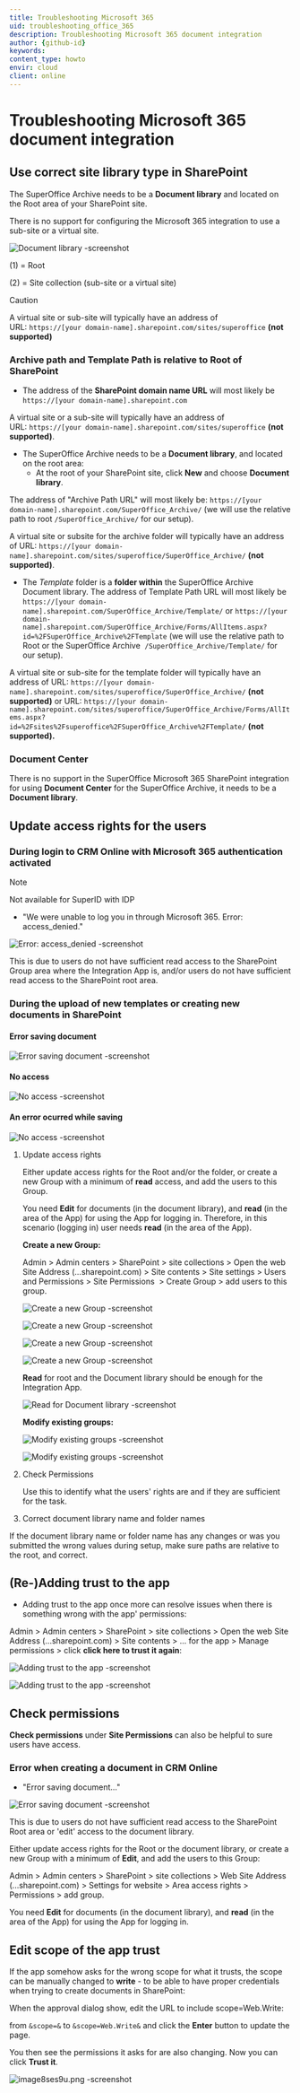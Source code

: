 ```yaml
---
title: Troubleshooting Microsoft 365
uid: troubleshooting_office_365
description: Troubleshooting Microsoft 365 document integration
author: {github-id}
keywords:
content_type: howto
envir: cloud
client: online
---
```


# Troubleshooting Microsoft 365 document integration

## Use correct site library type in SharePoint

The SuperOffice Archive needs to be a **Document library** and located on the Root area of your SharePoint site.

There is no support for configuring the Microsoft 365 integration to use a sub-site or a virtual site.

![Document library -screenshot][img1]

(1) = Root

(2) = Site collection (sub-site or a virtual site)

> [!CAUTION]
> A virtual site or sub-site will typically have an address of URL: `https://[your domain-name].sharepoint.com/sites/superoffice` **(not supported)**

### Archive path and Template Path is relative to Root of SharePoint

* The address of the **SharePoint domain name URL** will most likely be `https://[your domain-name].sharepoint.com`

A virtual site or a sub-site will typically have an address of URL: `https://[your domain-name].sharepoint.com/sites/superoffice` **(not supported)**.

* The SuperOffice Archive needs to be a **Document library**, and located on the root area:
  * At the root of your SharePoint site, click **New** and choose **Document library**.

The address of "Archive Path URL" will most likely be: `https://[your domain-name].sharepoint.com/SuperOffice_Archive/` (we will use the relative path to root `/SuperOffice_Archive/` for our setup).

A virtual site or subsite for the archive folder will typically have an address of URL: `https://[your domain-name].sharepoint.com/sites/superoffice/SuperOffice_Archive/` **(not supported)**.

* The *Template* folder is a **folder within** the SuperOffice Archive Document library. The address of Template Path URL will most likely be `https://[your domain-name].sharepoint.com/SuperOffice_Archive/Template/`
or
`https://[your domain-name].sharepoint.com/SuperOffice_Archive/Forms/AllItems.aspx?id=%2FSuperOffice_Archive%2FTemplate`
(we will use the relative path to Root or the SuperOffice Archive  `/SuperOffice_Archive/Template/` for our setup).

A virtual site or sub-site for the template folder will typically have an address of URL: `https://[your domain-name].sharepoint.com/sites/superoffice/SuperOffice_Archive/` **(not supported)**
or
URL: `https://[your domain-name].sharepoint.com/sites/superoffice/SuperOffice_Archive/Forms/AllItems.aspx?id=%2Fsites%2Fsuperoffice%2FSuperOffice_Archive%2FTemplate/` **(not supported).**

### Document Center

There is no support in the SuperOffice Microsoft 365 SharePoint integration for using **Document Center** for the SuperOffice Archive, it needs to be a **Document library**.

## Update access rights for the users

### During login to CRM Online with Microsoft 365 authentication activated

> [!NOTE]
> Not available for SuperID with IDP

* "We were unable to log you in through Microsoft 365. Error: access_denied."

![ Error: access_denied -screenshot][img2]

This is due to users do not have sufficient read access to the SharePoint Group area where the Integration App is, and/or users do not have sufficient read access to the SharePoint root area.

### During the upload of new templates or creating new documents in SharePoint

#### Error saving document

![Error saving document -screenshot][img3]

#### No access

![No access -screenshot][img4]

#### An error ocurred while saving

![No access -screenshot][img5]

1. Update access rights

    Either update access rights for the Root and/or the folder, or create a new Group with a minimum of **read** access, and add the users to this Group.

    You need **Edit** for documents (in the document library), and **read** (in the area of the App) for using the App for logging in. Therefore, in this scenario (logging in) user needs **read** (in the area of the App).

    **Create a new Group:**

    Admin > Admin centers > SharePoint > site collections > Open the web Site Address (...sharepoint.com) > Site contents > Site settings > Users and Permissions > Site Permissions  > Create Group > add users to this group.

    ![Create a new Group -screenshot][img6]

    ![Create a new Group -screenshot][img7]

    ![Create a new Group -screenshot][img8]

    ![Create a new Group -screenshot][img9]

    **Read** for root and the Document library should be enough for the Integration App.

    ![Read for Document library -screenshot][img10]

    **Modify existing groups:**

    ![Modify existing groups -screenshot][img11]

    ![Modify existing groups -screenshot][img12]

2. Check Permissions

    Use this to identify what the users' rights are and if they are sufficient for the task.

3. Correct document library name and folder names

If the document library name or folder name has any changes or was you submitted the wrong values during setup, make sure paths are relative to the root, and correct.

## (Re-)Adding trust to the app

* Adding trust to the app once more can resolve issues when there is something wrong with the app' permissions:

Admin > Admin centers > SharePoint > site collections > Open the web Site Address (...sharepoint.com) > Site contents > ... for the app > Manage permissions > click **click here to trust it again**:

![Adding trust to the app -screenshot][img13]

![Adding trust to the app -screenshot][img14]

## Check permissions

**Check permissions** under **Site Permissions** can also be helpful to sure users have access.

### Error when creating a document in CRM Online

* "Error saving document..."

![Error saving document -screenshot][img15]

This is due to users do not have sufficient read access to the SharePoint Root area or 'edit' access to the document library.

Either update access rights for the Root or the document library, or create a new Group with a minimum of **Edit**, and add the users to this Group:

Admin > Admin centers > SharePoint > site collections > Web Site Address (...sharepoint.com) > Settings for website > Area access rights > Permissions > add group.

You need **Edit** for documents (in the document library), and **read** (in the area of the App) for using the App for logging in.

## Edit scope of the app trust

If the app somehow asks for the wrong scope for what it trusts, the scope can be manually changed to **write** - to be able to have proper credentials when trying to create documents in SharePoint:

When the approval dialog show, edit the URL to include scope=Web.Write:

from `&scope=&` to `&scope=Web.Write&` and click the **Enter** button to update the page.

You then see the permissions it asks for are also changing. Now you can click **Trust it**.

![image8ses9u.png -screenshot][img16]

<!-- Referenced images -->

[img1]: media/o365rootsitecollection.png
[img2]: media/o365erroraccessdenied.png
[img3]: media/imagerlog.png
[img4]: media/imageqvkbj.png
[img5]: media/imagela1cd.png
[img6]: media/sitecontents.png
[img7]: media/siesettings.png
[img8]: media/setsitesettings2.png
[img9]: media/creategroup.png
[img10]: media/givegrouppermissions.png
[img11]: media/setsitesettings.png
[img12]: media/addusers.png
[img13]: media/appmanagepermissions.png
[img14]: media/trustagain.png
[img15]: media/o365errorcreatedocument.png
[img16]: media/image8ses9u.png
